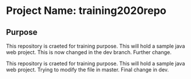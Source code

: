 # Project Name: training2020repo

## Purpose

This repository is craeted for training purpose. This will hold a sample java web project. This is now changed in the dev branch. Further change.

This repository is craeted for training purpose. This will hold a sample java web project. Trying to modify the file in master. Final change in dev.


